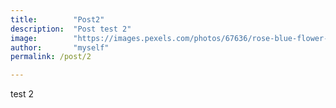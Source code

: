 ```yaml
---
title:        "Post2"
description:  "Post test 2"
image:        "https://images.pexels.com/photos/67636/rose-blue-flower-rose-blooms-67636.jpeg?auto=compress&cs=tinysrgb&dpr=1&w=500"
author:       "myself"
permalink: /post/2

---
```


test 2